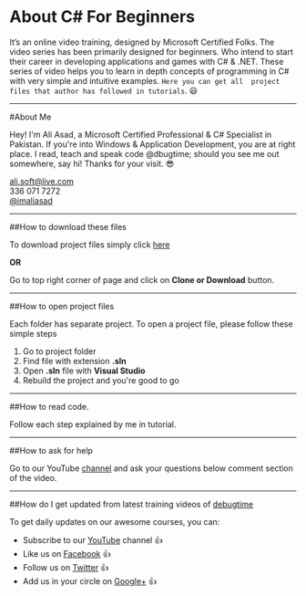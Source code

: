 About C# For Beginners
===

It’s an online video training, designed by Microsoft Certified Folks. The video series has been primarily designed for beginners. Who intend to start their career in developing applications and games with C# & .NET. These series of video helps you to learn in depth concepts of programming in C# with very simple and intuitive examples. `Here you can get all  project files that author has followed in tutorials`.  :smiley:

---

#About Me

Hey! I'm Ali Asad, a Microsoft Certified Professional & C# Specialist in Pakistan.  If you're into Windows & Application Development, you are at right place. I read, teach and speak code @dbugtime; should you see me out somewhere, say hi! 
Thanks for your visit. :sunglasses:  

ali.soft@live.com  
     336 071 7272  
       [@imaliasad](https://twitter.com/imaliasad)

---

##How to download these files

To download project files simply click [here](https://codeload.github.com/dbugtime/Csharp-For-Beginners/zip/master)

**OR**

Go to top right corner of page and click on **Clone or Download** button.

---


##How to open project files

Each folder has separate project. To open a project file, please follow these simple steps  

1. Go to project folder  
2. Find file with extension **.sln**  
3. Open **.sln** file with **Visual Studio**  
4. Rebuild the project and you're good to go  

---


##How to read code.

Follow each step explained by me in tutorial.

---


##How to ask for help

Go to our YouTube [channel](https://www.youtube.com/channel/UC1dVAe_ZyY6KJdFtrv16j1g) and ask your questions below comment section of the video.

---


##How do I get updated from latest training videos of [debugtime](https://www.youtube.com/channel/UC1dVAe_ZyY6KJdFtrv16j1g)

To get daily updates on our awesome courses, you can:

* Subscribe to our [YouTube](https://www.youtube.com/channel/UC1dVAe_ZyY6KJdFtrv16j1g) channel :thumbsup:
* Like us on [Facebook](https://www.facebook.com/debugtime) :thumbsup:
* Follow us on [Twitter](https://twitter.com/debugtime)  :thumbsup:
* Add us in your circle on [Google+](#) :thumbsup:




 



